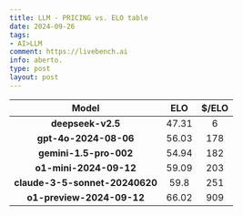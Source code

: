 ```yaml
---
title: LLM - PRICING vs. ELO table
date: 2024-09-26
tags:
- AI>LLM
comment: https://livebench.ai
info: aberto.
type: post
layout: post
---
```


| **Model**                      | **ELO** | **$/ELO** |
|:------------------------------:|:-------:|:---------:|
| **deepseek-v2.5**              | 47.31   | 6         |
| **gpt-4o-2024-08-06**          | 56.03   | 178       |
| **gemini-1.5-pro-002**         | 54.94   | 182       |
| **o1-mini-2024-09-12**         | 59.09   | 203       |
| **claude-3-5-sonnet-20240620** | 59.8    | 251       |
| **o1-preview-2024-09-12**      | 66.02   | 909       |
